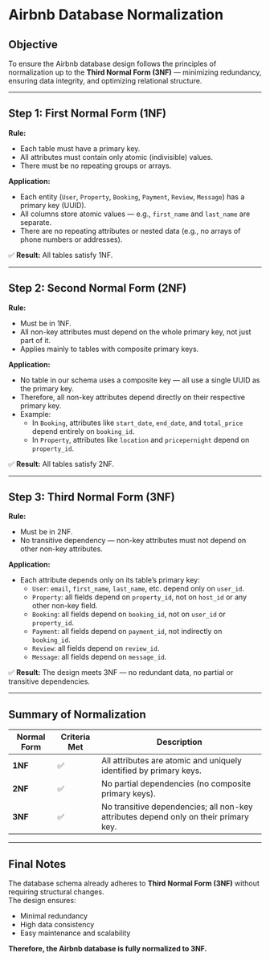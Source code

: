 # Airbnb Database Normalization

## Objective
To ensure the Airbnb database design follows the principles of normalization up to the **Third Normal Form (3NF)** — minimizing redundancy, ensuring data integrity, and optimizing relational structure.

---

## Step 1: First Normal Form (1NF)
**Rule:**  
- Each table must have a primary key.  
- All attributes must contain only atomic (indivisible) values.  
- There must be no repeating groups or arrays.

**Application:**  
- Each entity (`User`, `Property`, `Booking`, `Payment`, `Review`, `Message`) has a primary key (UUID).  
- All columns store atomic values — e.g., `first_name` and `last_name` are separate.  
- There are no repeating attributes or nested data (e.g., no arrays of phone numbers or addresses).  

✅ **Result:** All tables satisfy 1NF.

---

## Step 2: Second Normal Form (2NF)
**Rule:**  
- Must be in 1NF.  
- All non-key attributes must depend on the whole primary key, not just part of it.  
- Applies mainly to tables with composite primary keys.

**Application:**  
- No table in our schema uses a composite key — all use a single UUID as the primary key.  
- Therefore, all non-key attributes depend directly on their respective primary key.  
- Example:  
  - In `Booking`, attributes like `start_date`, `end_date`, and `total_price` depend entirely on `booking_id`.  
  - In `Property`, attributes like `location` and `pricepernight` depend on `property_id`.

✅ **Result:** All tables satisfy 2NF.

---

## Step 3: Third Normal Form (3NF)
**Rule:**  
- Must be in 2NF.  
- No transitive dependency — non-key attributes must not depend on other non-key attributes.

**Application:**  
- Each attribute depends only on its table’s primary key:  
  - `User`: `email`, `first_name`, `last_name`, etc. depend only on `user_id`.  
  - `Property`: all fields depend on `property_id`, not on `host_id` or any other non-key field.  
  - `Booking`: all fields depend on `booking_id`, not on `user_id` or `property_id`.  
  - `Payment`: all fields depend on `payment_id`, not indirectly on `booking_id`.  
  - `Review`: all fields depend on `review_id`.  
  - `Message`: all fields depend on `message_id`.  

✅ **Result:** The design meets 3NF — no redundant data, no partial or transitive dependencies.

---

## Summary of Normalization

| Normal Form | Criteria Met | Description |
|--------------|--------------|--------------|
| **1NF** | ✅ | All attributes are atomic and uniquely identified by primary keys. |
| **2NF** | ✅ | No partial dependencies (no composite primary keys). |
| **3NF** | ✅ | No transitive dependencies; all non-key attributes depend only on their primary key. |

---

## Final Notes
The database schema already adheres to **Third Normal Form (3NF)** without requiring structural changes.  
The design ensures:
- Minimal redundancy  
- High data consistency  
- Easy maintenance and scalability  

**Therefore, the Airbnb database is fully normalized to 3NF.**
